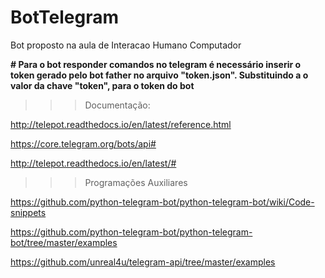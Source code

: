 # BotTelegram
Bot proposto na aula de Interacao Humano Computador

**# Para o bot responder comandos no telegram é necessário inserir o token gerado pelo bot father no arquivo "token.json". Substituindo a o valor da chave "token", para o token do bot**

>>> Documentação:

http://telepot.readthedocs.io/en/latest/reference.html

https://core.telegram.org/bots/api#

http://telepot.readthedocs.io/en/latest/#

>>> Programações Auxiliares

https://github.com/python-telegram-bot/python-telegram-bot/wiki/Code-snippets

https://github.com/python-telegram-bot/python-telegram-bot/tree/master/examples

https://github.com/unreal4u/telegram-api/tree/master/examples
